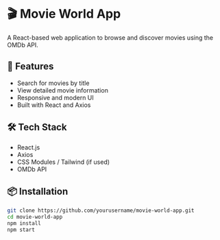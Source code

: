 # 🎬 Movie World App

A React-based web application to browse and discover movies using the OMDb API.

## 🚀 Features
- Search for movies by title
- View detailed movie information
- Responsive and modern UI
- Built with React and Axios

## 🛠️ Tech Stack
- React.js
- Axios
- CSS Modules / Tailwind (if used)
- OMDb API

## 📦 Installation

```bash
git clone https://github.com/yourusername/movie-world-app.git
cd movie-world-app
npm install
npm start
